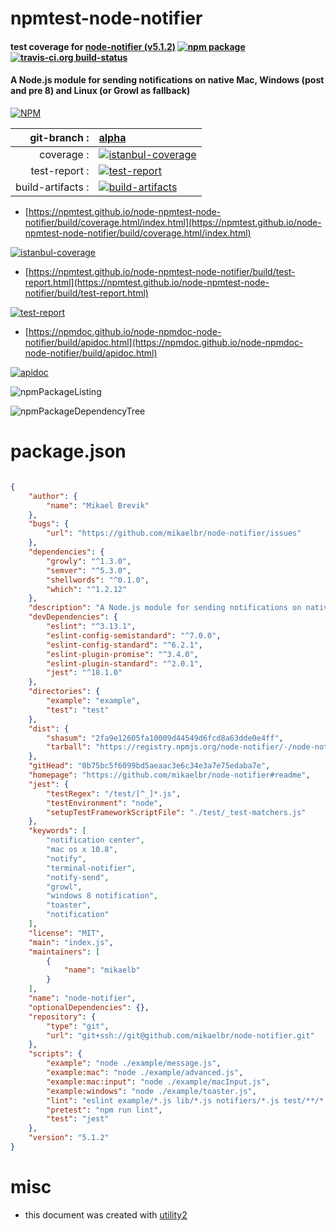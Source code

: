 # npmtest-node-notifier

#### test coverage for  [node-notifier (v5.1.2)](https://github.com/mikaelbr/node-notifier#readme)  [![npm package](https://img.shields.io/npm/v/npmtest-node-notifier.svg?style=flat-square)](https://www.npmjs.org/package/npmtest-node-notifier) [![travis-ci.org build-status](https://api.travis-ci.org/npmtest/node-npmtest-node-notifier.svg)](https://travis-ci.org/npmtest/node-npmtest-node-notifier)

#### A Node.js module for sending notifications on native Mac, Windows (post and pre 8) and Linux (or Growl as fallback)

[![NPM](https://nodei.co/npm/node-notifier.png?downloads=true&downloadRank=true&stars=true)](https://www.npmjs.com/package/node-notifier)

| git-branch : | [alpha](https://github.com/npmtest/node-npmtest-node-notifier/tree/alpha)|
|--:|:--|
| coverage : | [![istanbul-coverage](https://npmtest.github.io/node-npmtest-node-notifier/build/coverage.badge.svg)](https://npmtest.github.io/node-npmtest-node-notifier/build/coverage.html/index.html)|
| test-report : | [![test-report](https://npmtest.github.io/node-npmtest-node-notifier/build/test-report.badge.svg)](https://npmtest.github.io/node-npmtest-node-notifier/build/test-report.html)|
| build-artifacts : | [![build-artifacts](https://npmtest.github.io/node-npmtest-node-notifier/glyphicons_144_folder_open.png)](https://github.com/npmtest/node-npmtest-node-notifier/tree/gh-pages/build)|

- [https://npmtest.github.io/node-npmtest-node-notifier/build/coverage.html/index.html](https://npmtest.github.io/node-npmtest-node-notifier/build/coverage.html/index.html)

[![istanbul-coverage](https://npmtest.github.io/node-npmtest-node-notifier/build/screenCapture.buildCi.browser.%252Ftmp%252Fbuild%252Fcoverage.lib.html.png)](https://npmtest.github.io/node-npmtest-node-notifier/build/coverage.html/index.html)

- [https://npmtest.github.io/node-npmtest-node-notifier/build/test-report.html](https://npmtest.github.io/node-npmtest-node-notifier/build/test-report.html)

[![test-report](https://npmtest.github.io/node-npmtest-node-notifier/build/screenCapture.buildCi.browser.%252Ftmp%252Fbuild%252Ftest-report.html.png)](https://npmtest.github.io/node-npmtest-node-notifier/build/test-report.html)

- [https://npmdoc.github.io/node-npmdoc-node-notifier/build/apidoc.html](https://npmdoc.github.io/node-npmdoc-node-notifier/build/apidoc.html)

[![apidoc](https://npmdoc.github.io/node-npmdoc-node-notifier/build/screenCapture.buildCi.browser.%252Ftmp%252Fbuild%252Fapidoc.html.png)](https://npmdoc.github.io/node-npmdoc-node-notifier/build/apidoc.html)

![npmPackageListing](https://npmtest.github.io/node-npmtest-node-notifier/build/screenCapture.npmPackageListing.svg)

![npmPackageDependencyTree](https://npmtest.github.io/node-npmtest-node-notifier/build/screenCapture.npmPackageDependencyTree.svg)



# package.json

```json

{
    "author": {
        "name": "Mikael Brevik"
    },
    "bugs": {
        "url": "https://github.com/mikaelbr/node-notifier/issues"
    },
    "dependencies": {
        "growly": "^1.3.0",
        "semver": "^5.3.0",
        "shellwords": "^0.1.0",
        "which": "^1.2.12"
    },
    "description": "A Node.js module for sending notifications on native Mac, Windows (post and pre 8) and Linux (or Growl as fallback)",
    "devDependencies": {
        "eslint": "^3.13.1",
        "eslint-config-semistandard": "^7.0.0",
        "eslint-config-standard": "^6.2.1",
        "eslint-plugin-promise": "^3.4.0",
        "eslint-plugin-standard": "^2.0.1",
        "jest": "^18.1.0"
    },
    "directories": {
        "example": "example",
        "test": "test"
    },
    "dist": {
        "shasum": "2fa9e12605fa10009d44549d6fcd8a63dde0e4ff",
        "tarball": "https://registry.npmjs.org/node-notifier/-/node-notifier-5.1.2.tgz"
    },
    "gitHead": "0b75bc5f6099bd5aeaac3e6c34e3a7e75edaba7e",
    "homepage": "https://github.com/mikaelbr/node-notifier#readme",
    "jest": {
        "testRegex": "/test/[^_]*.js",
        "testEnvironment": "node",
        "setupTestFrameworkScriptFile": "./test/_test-matchers.js"
    },
    "keywords": [
        "notification center",
        "mac os x 10.8",
        "notify",
        "terminal-notifier",
        "notify-send",
        "growl",
        "windows 8 notification",
        "toaster",
        "notification"
    ],
    "license": "MIT",
    "main": "index.js",
    "maintainers": [
        {
            "name": "mikaelb"
        }
    ],
    "name": "node-notifier",
    "optionalDependencies": {},
    "repository": {
        "type": "git",
        "url": "git+ssh://git@github.com/mikaelbr/node-notifier.git"
    },
    "scripts": {
        "example": "node ./example/message.js",
        "example:mac": "node ./example/advanced.js",
        "example:mac:input": "node ./example/macInput.js",
        "example:windows": "node ./example/toaster.js",
        "lint": "eslint example/*.js lib/*.js notifiers/*.js test/**/*.js index.js",
        "pretest": "npm run lint",
        "test": "jest"
    },
    "version": "5.1.2"
}
```



# misc
- this document was created with [utility2](https://github.com/kaizhu256/node-utility2)
